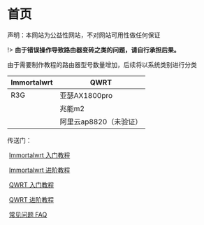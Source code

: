 # 首页

声明：本网站为公益性网站，不对网站可用性做任何保证

!> **由于错误操作导致路由器变砖之类的问题，请自行承担后果。**



由于需要制作教程的路由器型号数量增加，后续将以系统类别进行分类



| Immortalwrt | QWRT                   |
| ----------- | ---------------------- |
| R3G         | 亚瑟AX1800pro          |
|             | 兆能m2                 |
|             | 阿里云ap8820（未验证） |



传送门：

​	[Immortalwrt 入门教程](/IntroductionTutorial/Immortalwrt.md)

​	[Immortalwrt 进阶教程](/AdvancedTutorial/Immortalwrt.md)

​	[QWRT 入门教程](/IntroductionTutorial/QWRT.md)

​	[QWRT 进阶教程](/AdvancedTutorial/QWRT.md)

​	[常见问题 FAQ](/FAQ/FAQ.md)


